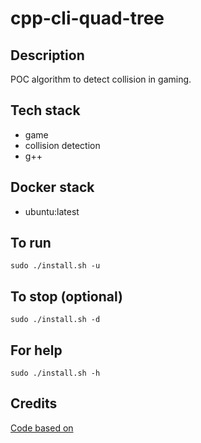 # cpp-cli-quad-tree

## Description
POC algorithm to detect collision in
gaming.

## Tech stack
- game
- collision detection
- g++

## Docker stack
- ubuntu:latest

## To run
`sudo ./install.sh -u`

## To stop (optional)
`sudo ./install.sh -d`

## For help
`sudo ./install.sh -h`

## Credits
[Code based on](https://www.geeksforgeeks.org/quad-tree/?ref=gcse)
